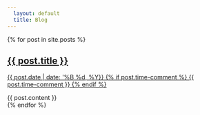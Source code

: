 ```yaml
---
  layout: default
  title: Blog
---
```

<div class="listing">
    {% for post in site.posts %}
    <post>
        <post-header class="entry-header">
            <h2 class="entry-title">
            <a href="{{ post.url | prepend: site.baseurl }}">{{ post.title }}</a>
            </h2>
            <p class="published" datetime="{{ post.date }}" pubdate="">
            <a href="{{ post.url | prepend: site.baseurl }}">{{ post.date | date: '%B %d, %Y}} {% if post.time-comment %} {{ post.time-comment }} {% endif %}</a>
            </p>
        </post-header>
        <div class="entry-content">
            {{ post.content }}
        </div>
    </post>
    {% endfor %}
</div>
